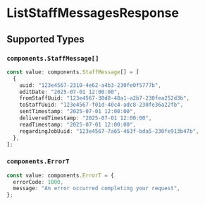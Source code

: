 # ListStaffMessagesResponse


## Supported Types

### `components.StaffMessage[]`

```typescript
const value: components.StaffMessage[] = [
  {
    uuid: "123e4567-2310-4e62-a4b3-230fe0f5777b",
    editDate: "2025-07-01 12:00:00",
    fromStaffUuid: "123e4567-38d8-48a1-a2b7-230fea252d3b",
    toStaffUuid: "123e4567-f01d-40c4-adc8-230fe36a22fb",
    sentTimestamp: "2025-07-01 12:00:00",
    deliveredTimestamp: "2025-07-01 12:00:00",
    readTimestamp: "2025-07-01 12:00:00",
    regardingJobUuid: "123e4567-7a65-463f-bda5-230fe913b47b",
  },
];
```

### `components.ErrorT`

```typescript
const value: components.ErrorT = {
  errorCode: 1000,
  message: "An error occurred completing your request",
};
```

